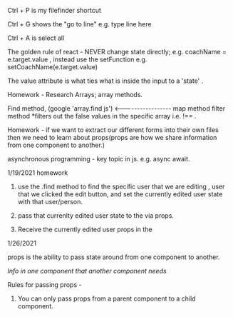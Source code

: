 Ctrl + P is my filefinder shortcut

Ctrl + G shows the "go to line" e.g. type line here

Ctrl + A is select all

The golden rule of react - NEVER change state directly; e.g. coachName = e.target.value , instead use the setFunction e.g. setCoachName(e.target.value)

The value attribute is what ties what is inside the input to a 'state' . 

Homework -
Research Arrays; array methods. 

Find method, (google 'array.find js') <-----------------
map method
filter method
*filters out the false values in the specific array i.e. !== .


Homework - if we want to extract our different forms into their own files then we need to learn about props(props are how we share information from one component to another.)



asynchronous programming - key topic in js. e.g. async await.


1/19/2021 homework

1. use the .find method to find the specific user that we are editing , user that we clicked the edit button, and set the currently edited user state with that user/person.

2. pass that currenlty edited user state to the <EditForm /> via props.

3. Receive the currently edited user props in the <EditForm />

1/26/2021

props is the ability to pass state around from one component to another.

*Info in one component that another component needs*

Rules for passing props -

1) You can only pass props from a parent component to a child component.